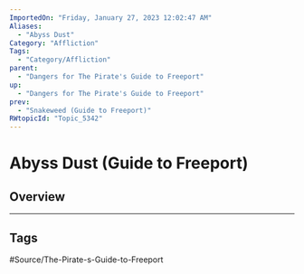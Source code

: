 ```yaml
---
ImportedOn: "Friday, January 27, 2023 12:02:47 AM"
Aliases:
  - "Abyss Dust"
Category: "Affliction"
Tags:
  - "Category/Affliction"
parent:
  - "Dangers for The Pirate's Guide to Freeport"
up:
  - "Dangers for The Pirate's Guide to Freeport"
prev:
  - "Snakeweed (Guide to Freeport)"
RWtopicId: "Topic_5342"
---
```

# Abyss Dust (Guide to Freeport)
## Overview

---
## Tags
#Source/The-Pirate-s-Guide-to-Freeport

